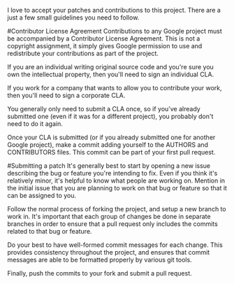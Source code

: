 I love to accept your patches and contributions to this project. There are a just a few small guidelines you need to follow.

#Contributor License Agreement Contributions to any Google project must be accompanied by a Contributor License Agreement. This is not a copyright assignment, it simply gives Google permission to use and redistribute your contributions as part of the project.

If you are an individual writing original source code and you're sure you own the intellectual property, then you'll need to sign an individual CLA.

If you work for a company that wants to allow you to contribute your work, then you'll need to sign a corporate CLA.

You generally only need to submit a CLA once, so if you've already submitted one (even if it was for a different project), you probably don't need to do it again.

Once your CLA is submitted (or if you already submitted one for another Google project), make a commit adding yourself to the AUTHORS and CONTRIBUTORS files. This commit can be part of your first pull request.

#Submitting a patch It's generally best to start by opening a new issue describing the bug or feature you're intending to fix. Even if you think it's relatively minor, it's helpful to know what people are working on. Mention in the initial issue that you are planning to work on that bug or feature so that it can be assigned to you.

Follow the normal process of forking the project, and setup a new branch to work in. It's important that each group of changes be done in separate branches in order to ensure that a pull request only includes the commits related to that bug or feature.

Do your best to have well-formed commit messages for each change. This provides consistency throughout the project, and ensures that commit messages are able to be formatted properly by various git tools.

Finally, push the commits to your fork and submit a pull request.
